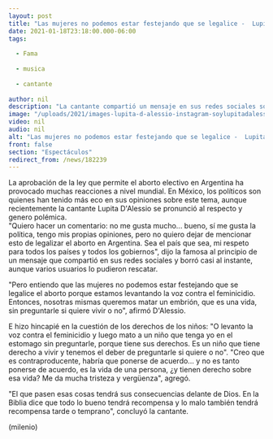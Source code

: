 ```yaml
---
layout: post
title: "Las mujeres no podemos estar festejando que se legalice -  Lupita D'Alessio se pronuncia contra el aborto"
date: 2021-01-18T23:18:00.000-06:00
tags:
  
  - Fama
  
  - musica
  
  - cantante
  
author: nil
description: "La cantante compartió un mensaje en sus redes sociales sobre el aborto, aunque lo borró a los pocos minutos, pero varios usuarios pudieron rescatarlo."
image: "/uploads/2021/images-lupita-d-alessio-instagram-soylupitadalessio.jpg"
video: nil
audio: nil
alt: "Las mujeres no podemos estar festejando que se legalice -  Lupita D'Alessio se pronuncia contra el aborto"
front: false
section: "Espectáculos"
redirect_from: /news/182239
---
```


La aprobación de la ley que permite el aborto electivo en Argentina ha provocado muchas reacciones a nivel mundial. En México, los políticos son quienes han tenido más eco en sus opiniones sobre este tema, aunque recientemente la cantante Lupita D'Alessio se pronunció al respecto y genero polémica.  
"Quiero hacer un comentario: no me gusta mucho... bueno, sí me gusta la política, tengo mis propias opiniones, pero no quiero dejar de mencionar esto de legalizar el aborto en Argentina. Sea el país que sea, mi respeto para todos los países y todos los gobiernos", dijo la famosa al principio de un mensaje que compartió en sus redes sociales y borró casi al instante, aunque varios usuarios lo pudieron rescatar. 

"Pero entiendo que las mujeres no podemos estar festejando que se legalice el aborto porque estamos levantando la voz contra el feminicidio. Entonces, nosotras mismas queremos matar un embrión, que es una vida, sin preguntarle si quiere vivir o no", afirmó D'Alessio.  

E hizo hincapié en la cuestión de los derechos de los niños: "O levanto la voz contra el feminicidio y luego mato a un niño que tenga yo en el estomago sin preguntarle, porque tiene sus derechos. Es un niño que tiene derecho a vivir y tenemos el deber de preguntarle si quiere o no". 
"Creo que es contraproducente, habría que ponerse de acuerdo... y no es tanto ponerse de acuerdo, es la vida de una persona, ¿y tienen derecho sobre esa vida? Me da mucha tristeza y vergüenza", agregó.

"El que pasen esas cosas tendrá sus consecuencias delante de Dios. En la Biblia dice que todo lo bueno tendrá recompensa y lo malo también tendrá recompensa tarde o temprano", concluyó la cantante. 

(milenio)